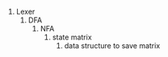 1. Lexer
   1. DFA
      1. NFA
         1. state matrix
            1. data structure to save matrix
